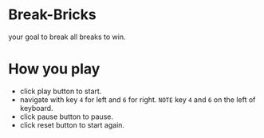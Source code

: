 # Break-Bricks
your goal to break all breaks to win.
# How you play
- click play button to start.
- navigate with key `4` for left and `6` for right. `NOTE` key `4` and `6` on the left of keyboard.
- click pause button to pause.
- click reset button to start again.
